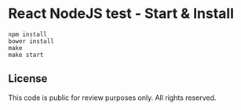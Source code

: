 # React NodeJS test - Start & Install

```
npm install
bower install
make
make start
```

## License

This code is public for review purposes only. All rights reserved.
